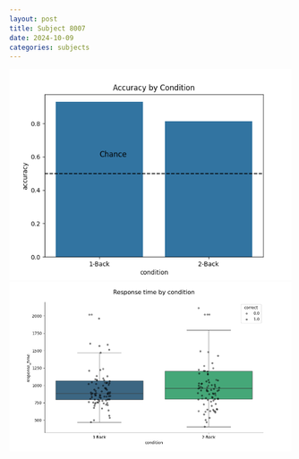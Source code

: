 ```yaml
---
layout: post
title: Subject 8007
date: 2024-10-09
categories: subjects
---
```


![](data/8007/run-8/8007_ATS_acc.png)
![](data/8007/run-8/8007_ATS_rt.png)
